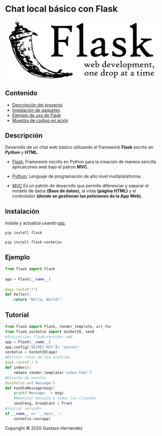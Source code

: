 # Chat local básico con Flask

![Python Flask](static/img/flask.png)

## Contenido

* [Descripción del proyecto](#Descripción)
* [Instalación de paquetes](#Instalación)
* [Ejemplo de uso de Flask](#Ejemplo)
* [Muestra de codigo en ación](#Tutorial)

## Descripción

Desarrollo de un chat web básico utilizando el framework **Flask** escrito en _**Python**_ y **HTML.**

* [Flask:][1] Framework escrito en Python para la creación de manera sencilla aplicaicones web bajo el patron **MVC.**

* [Python:][2] Lenguaje de programación de alto nivel multiplataforma.

* [MVC][3] Es un patrón de desarrollo que permite diferenciar y separar el modelo de datos **(Base de datos),** la vista **(página HTML)** y el controlador **(donde se gestionan las peticiones de la App Web).**

[1]: https://flask.palletsprojects.com/en/1.1.x/
[2]: https://www.python.org
[3]: https://codigofacilito.com/articulos/mvc-model-view-controller-explicado

## Instalación

Instala y actualiza usando [pip:][4]

[4]: https://pip.pypa.io/en/stable/quickstart/

`pip install flask`

`pip install flask-socketio`

## Ejemplo

```Python
from flask import Flask

app = Flask(__name__)

@app.route("/")
def hello():
    return "Hello, World!"
```

## Tutorial

```Python
from flask import Flask, render_template, url_for
from flask_socketio import SocketIO, send
#Inicializar flask/servidor web
app = Flask(__name__)
app.config['SECRET_KEY']= 'secret!'
socketio = SocketIO(app)
#Definir rutas de los arvhivos
@app.route('/')
def index():
    return render_template('index.html')
#Escucha de eventos
@socketio.on('message')
def handleMessage(msg):
    print('Message: '+ msg)
    #Reenviar mensaje a todos los clientes
    send(msg, broadcast = True)
#iniciar servidor
if __name__ == '__main__':
    socketio.run(app)
```
Copyright &copy; 2020 Gustavo Hernandez